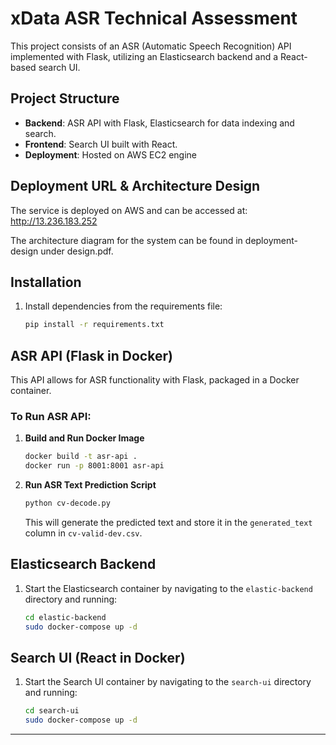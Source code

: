 # xData ASR Technical Assessment

This project consists of an ASR (Automatic Speech Recognition) API implemented with Flask, utilizing an Elasticsearch backend and a React-based search UI.

## Project Structure
- **Backend**: ASR API with Flask, Elasticsearch for data indexing and search.
- **Frontend**: Search UI built with React.
- **Deployment**: Hosted on AWS EC2 engine

## Deployment URL & Architecture Design

The service is deployed on AWS and can be accessed at:
http://13.236.183.252

The architecture diagram for the system can be found in deployment-design under design.pdf.

## Installation

1. Install dependencies from the requirements file:
    ```bash
    pip install -r requirements.txt
    ```

## ASR API (Flask in Docker)

This API allows for ASR functionality with Flask, packaged in a Docker container.

### To Run ASR API:

1. **Build and Run Docker Image**
    ```bash
    docker build -t asr-api .
    docker run -p 8001:8001 asr-api
    ```

2. **Run ASR Text Prediction Script**
    ```bash
    python cv-decode.py
    ```
    This will generate the predicted text and store it in the `generated_text` column in `cv-valid-dev.csv`.

## Elasticsearch Backend

1. Start the Elasticsearch container by navigating to the `elastic-backend` directory and running:
    ```bash
    cd elastic-backend
    sudo docker-compose up -d
    ```

## Search UI (React in Docker)

1. Start the Search UI container by navigating to the `search-ui` directory and running:
    ```bash
    cd search-ui
    sudo docker-compose up -d
    ```

---
